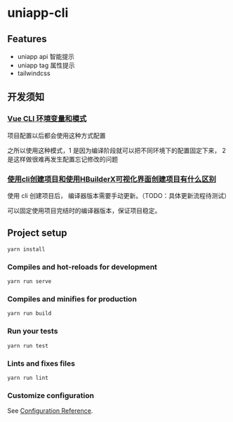 # uniapp-cli

## Features
- uniapp api 智能提示
- uniapp tag 属性提示
- tailwindcss

## 开发须知

### [Vue CLI 环境变量和模式](https://cli.vuejs.org/zh/guide/mode-and-env.html#%E7%8E%AF%E5%A2%83%E5%8F%98%E9%87%8F%E5%92%8C%E6%A8%A1%E5%BC%8F)

项目配置以后都会使用这种方式配置

之所以使用这种模式，1 是因为编译阶段就可以把不同环境下的配置固定下来， 2 是这样做很难再发生配置忘记修改的问题

### [使用cli创建项目和使用HBuilderX可视化界面创建项目有什么区别](https://uniapp.dcloud.net.cn/quickstart?id=%e4%bd%bf%e7%94%a8cli%e5%88%9b%e5%bb%ba%e9%a1%b9%e7%9b%ae%e5%92%8c%e4%bd%bf%e7%94%a8hbuilderx%e5%8f%af%e8%a7%86%e5%8c%96%e7%95%8c%e9%9d%a2%e5%88%9b%e5%bb%ba%e9%a1%b9%e7%9b%ae%e6%9c%89%e4%bb%80%e4%b9%88%e5%8c%ba%e5%88%ab)

使用 cli 创建项目后， 编译器版本需要手动更新。（TODO：具体更新流程待测试）

可以固定使用项目完结时的编译器版本，保证项目稳定。

## Project setup
```
yarn install
```

### Compiles and hot-reloads for development
```
yarn run serve
```

### Compiles and minifies for production
```
yarn run build
```

### Run your tests
```
yarn run test
```

### Lints and fixes files
```
yarn run lint
```

### Customize configuration
See [Configuration Reference](https://cli.vuejs.org/config/).
